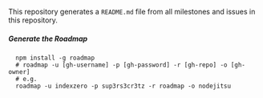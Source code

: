 This repository generates a `README.md` file from all milestones and issues in this repository.

##### Generate the Roadmap

```
  npm install -g roadmap
  # roadmap -u [gh-username] -p [gh-password] -r [gh-repo] -o [gh-owner]
  # e.g.
  roadmap -u indexzero -p sup3rs3cr3tz -r roadmap -o nodejitsu
```